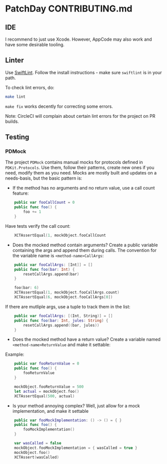 # PatchDay CONTRIBUTING.md

## IDE

I recommend to just use Xcode. However, AppCode may also work and have some desirable tooling.

## Linter

Use [SwiftLint](https://github.com/realm/SwiftLint). Follow the install instructions - make sure `swiftlint` is in 
your path.

To check lint errors, do:

```bash
make lint
```

`make fix` works decently for correcting some errors.

Note: CircleCI will complain about certain lint errors for the project on PR builds.

## Testing

### PDMock

The project `PDMock` contains manual mocks for protocols defined in `PDKit.Protocols`. Use them, follow their 
patterns, create new ones if you need, modify them as you need. Mocks are mostly built and updates on a 
needs-basis, but the basic pattern is:

* If the method has no arguments and no return value, use a call count feature:

```swift
    public var fooCallCount = 0
    public func foo() {
        foo += 1
    }
```

Have tests verify the call count:

```swift
    XCTAssertEqual(1, mockObject.fooCallCount
```

* Does the mocked method contain arguments? Create a public variable containing the args and append them 
during calls. The convention for the variable name is `<method-name>CallArgs`:

```swift
    public var fooCallArgs: [Int]] = []
    public func foo(bar: Int) {
        resetCallArgs.append(bar)
    }
```

```swift
    foo(bar: 6)
    XCTAssertEqual(1, mockObject.fooCallArgs.count)
    XCTAssertEqual(6, mockObject.fooCallArgs[0])
```

If there are mutliple args, use a tuple to track them in the list:

```swift
    public var fooCallArgs: [(Int, String)] = []
    public func foo(bar: Int, jules: String) {
        resetCallArgs.append((bar, jules))
    }
```

* Does the mocked method have a return value? Create a variable named `<method-name>ReturnValue` and 
make it settable:

Example:

```swift
    public var fooReturnValue = 0
    public func foo() {
        fooReturnValue
    }
```

```swift
    mockObject.fooReturnValue = 500
    let actual = mockObject.foo()
    XCTAssertEqual(500, actual)
```

* Is your method annoying complex? Well, just allow for a mock implementation, and make it settable

```swift
    public var fooMockImplementation: () -> () = { }
    public func foo() {
        fooMockImplementation()
    }
```

```swift
    var wasCalled = false
    mockObject.fooMockImplementation = { wasCalled = true }
    mockObject.foo()
    XCTAssert(wasCalled)
```

